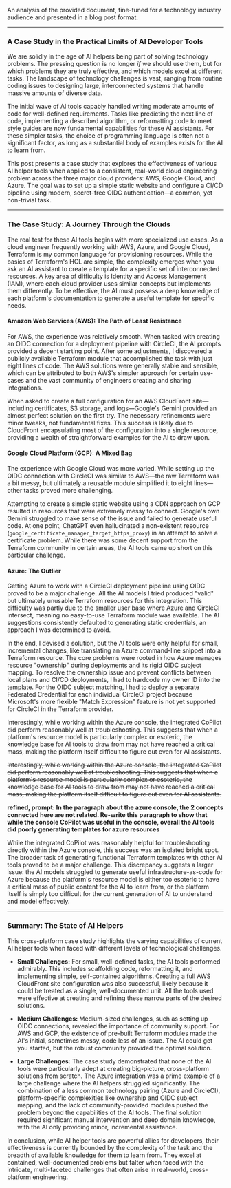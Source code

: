 An analysis of the provided document, fine-tuned for a technology industry audience and presented in a blog post format.

---

### A Case Study in the Practical Limits of AI Developer Tools

We are solidly in the age of AI helpers being part of solving technology problems. The pressing question is no longer _if_ we should use them, but for which problems they are truly effective, and which models excel at different tasks. The landscape of technology challenges is vast, ranging from routine coding issues to designing large, interconnected systems that handle massive amounts of diverse data.

The initial wave of AI tools capably handled writing moderate amounts of code for well-defined requirements. Tasks like predicting the next line of code, implementing a described algorithm, or reformatting code to meet style guides are now fundamental capabilities for these AI assistants. For these simpler tasks, the choice of programming language is often not a significant factor, as long as a substantial body of examples exists for the AI to learn from.

This post presents a case study that explores the effectiveness of various AI helper tools when applied to a consistent, real-world cloud engineering problem across the three major cloud providers: AWS, Google Cloud, and Azure. The goal was to set up a simple static website and configure a CI/CD pipeline using modern, secret-free OIDC authentication—a common, yet non-trivial task.

---

### The Case Study: A Journey Through the Clouds

The real test for these AI tools begins with more specialized use cases. As a cloud engineer frequently working with AWS, Azure, and Google Cloud, Terraform is my common language for provisioning resources. While the basics of Terraform's HCL are simple, the complexity emerges when you ask an AI assistant to create a template for a specific set of interconnected resources. A key area of difficulty is Identity and Access Management (IAM), where each cloud provider uses similar concepts but implements them differently. To be effective, the AI must possess a deep knowledge of each platform's documentation to generate a useful template for specific needs.

#### **Amazon Web Services (AWS): The Path of Least Resistance**

For AWS, the experience was relatively smooth. When tasked with creating an OIDC connection for a deployment pipeline with CircleCI, the AI prompts provided a decent starting point. After some adjustments, I discovered a publicly available Terraform module that accomplished the task with just eight lines of code. The AWS solutions were generally stable and sensible, which can be attributed to both AWS's simpler approach for certain use-cases and the vast community of engineers creating and sharing integrations.

When asked to create a full configuration for an AWS CloudFront site—including certificates, S3 storage, and logs—Google's Gemini provided an almost perfect solution on the first try. The necessary refinements were minor tweaks, not fundamental fixes. This success is likely due to CloudFront encapsulating most of the configuration into a single resource, providing a wealth of straightforward examples for the AI to draw upon.

#### **Google Cloud Platform (GCP): A Mixed Bag**

The experience with Google Cloud was more varied. While setting up the OIDC connection with CircleCI was similar to AWS—the raw Terraform was a bit messy, but ultimately a reusable module simplified it to eight lines—other tasks proved more challenging.

Attempting to create a simple static website using a CDN approach on GCP resulted in resources that were extremely messy to connect. Google's own Gemini struggled to make sense of the issue and failed to generate useful code. At one point, ChatGPT even hallucinated a non-existent resource (`google_certificate_manager_target_https_proxy`) in an attempt to solve a certificate problem. While there was some decent support from the Terraform community in certain areas, the AI tools came up short on this particular challenge.

#### **Azure: The Outlier**

Getting Azure to work with a CircleCI deployment pipeline using OIDC proved to be a major challenge. All the AI models I tried produced "valid" but ultimately unusable Terraform resources for this integration. This difficulty was partly due to the smaller user base where Azure and CircleCI intersect, meaning no easy-to-use Terraform module was available. The AI suggestions consistently defaulted to generating static credentials, an approach I was determined to avoid.

In the end, I devised a solution, but the AI tools were only helpful for small, incremental changes, like translating an Azure command-line snippet into a Terraform resource. The core problems were rooted in how Azure manages resource "ownership" during deployments and its rigid OIDC subject mapping. To resolve the ownership issue and prevent conflicts between local plans and CI/CD deployments, I had to hardcode my owner ID into the template. For the OIDC subject matching, I had to deploy a separate Federated Credential for each individual CircleCI project because Microsoft's more flexible "Match Expression" feature is not yet supported for CircleCI in the Terraform provider.

Interestingly, while working within the Azure console, the integrated CoPilot did perform reasonably well at troubleshooting. This suggests that when a platform's resource model is particularly complex or esoteric, the knowledge base for AI tools to draw from may not have reached a critical mass, making the platform itself difficult to figure out even for AI assistants.

~~Interestingly, while working within the Azure console, the integrated CoPilot did perform reasonably well at troubleshooting. This suggests that when a platform's resource model is particularly complex or esoteric, the knowledge base for AI tools to draw from may not have reached a critical mass, making the platform itself difficult to figure out even for AI assistants.~~

**refined, prompt: In the paragraph about the azure console, the 2 concepts connected here are not related. Re-write this paragraph to show that while the console CoPilot was useful in the console, overall the AI tools did poorly generating templates for azure resources**

While the integrated CoPilot was reasonably helpful for troubleshooting directly within the Azure console, this success was an isolated bright spot. The broader task of generating functional Terraform templates with other AI tools proved to be a major challenge. This discrepancy suggests a larger issue: the AI models struggled to generate useful infrastructure-as-code for Azure because the platform's resource model is either too esoteric to have a critical mass of public content for the AI to learn from, or the platform itself is simply too difficult for the current generation of AI to understand and model effectively.

---

### Summary: The State of AI Helpers

This cross-platform case study highlights the varying capabilities of current AI helper tools when faced with different levels of technological challenges.

- **Small Challenges:** For small, well-defined tasks, the AI tools performed admirably. This includes scaffolding code, reformatting it, and implementing simple, self-contained algorithms. Creating a full AWS CloudFront site configuration was also successful, likely because it could be treated as a single, well-documented unit. All the tools used were effective at creating and refining these narrow parts of the desired solutions.

- **Medium Challenges:** Medium-sized challenges, such as setting up OIDC connections, revealed the importance of community support. For AWS and GCP, the existence of pre-built Terraform modules made the AI's initial, sometimes messy, code less of an issue. The AI could get you started, but the robust community provided the optimal solution.

- **Large Challenges:** The case study demonstrated that none of the AI tools were particularly adept at creating big-picture, cross-platform solutions from scratch. The Azure integration was a prime example of a large challenge where the AI helpers struggled significantly. The combination of a less common technology pairing (Azure and CircleCI), platform-specific complexities like ownership and OIDC subject mapping, and the lack of community-provided modules pushed the problem beyond the capabilities of the AI tools. The final solution required significant manual intervention and deep domain knowledge, with the AI only providing minor, incremental assistance.

In conclusion, while AI helper tools are powerful allies for developers, their effectiveness is currently bounded by the complexity of the task and the breadth of available knowledge for them to learn from. They excel at contained, well-documented problems but falter when faced with the intricate, multi-faceted challenges that often arise in real-world, cross-platform engineering.
